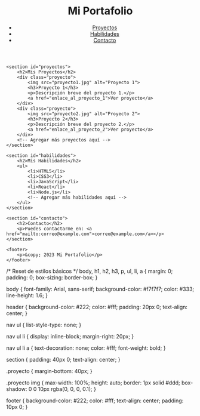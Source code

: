 <!DOCTYPE html>
<html lang="es">
<head>
    <meta charset="UTF-8">
    <meta name="viewport" content="width=device-width, initial-scale=1.0">
    <title>Mi Portafolio</title>
    <link rel="stylesheet" href="styles.css">
</head>
<body>
    <header>
        <h1>Mi Portafolio</h1>
        <nav>
            <ul>
                <li><a href="#proyectos">Proyectos</a></li>
                <li><a href="#habilidades">Habilidades</a></li>
                <li><a href="#contacto">Contacto</a></li>
            </ul>
        </nav>
    </header>
    
    <section id="proyectos">
        <h2>Mis Proyectos</h2>
        <div class="proyecto">
            <img src="proyecto1.jpg" alt="Proyecto 1">
            <h3>Proyecto 1</h3>
            <p>Descripción breve del proyecto 1.</p>
            <a href="enlace_al_proyecto_1">Ver proyecto</a>
        </div>
        <div class="proyecto">
            <img src="proyecto2.jpg" alt="Proyecto 2">
            <h3>Proyecto 2</h3>
            <p>Descripción breve del proyecto 2.</p>
            <a href="enlace_al_proyecto_2">Ver proyecto</a>
        </div>
        <!-- Agregar más proyectos aquí -->
    </section>
    
    <section id="habilidades">
        <h2>Mis Habilidades</h2>
        <ul>
            <li>HTML5</li>
            <li>CSS3</li>
            <li>JavaScript</li>
            <li>React</li>
            <li>Node.js</li>
            <!-- Agregar más habilidades aquí -->
        </ul>
    </section>
    
    <section id="contacto">
        <h2>Contacto</h2>
        <p>Puedes contactarme en: <a href="mailto:correo@example.com">correo@example.com</a></p>
    </section>
    
    <footer>
        <p>&copy; 2023 Mi Portafolio</p>
    </footer>
</body>
</html>
/* Reset de estilos básicos */
body, h1, h2, h3, p, ul, li, a {
    margin: 0;
    padding: 0;
    box-sizing: border-box;
}

body {
    font-family: Arial, sans-serif;
    background-color: #f7f7f7;
    color: #333;
    line-height: 1.6;
}

header {
    background-color: #222;
    color: #fff;
    padding: 20px 0;
    text-align: center;
}

nav ul {
    list-style-type: none;
}

nav ul li {
    display: inline-block;
    margin-right: 20px;
}

nav ul li a {
    text-decoration: none;
    color: #fff;
    font-weight: bold;
}

section {
    padding: 40px 0;
    text-align: center;
}

.proyecto {
    margin-bottom: 40px;
}

.proyecto img {
    max-width: 100%;
    height: auto;
    border: 1px solid #ddd;
    box-shadow: 0 0 10px rgba(0, 0, 0, 0.1);
}

footer {
    background-color: #222;
    color: #fff;
    text-align: center;
    padding: 10px 0;
}
